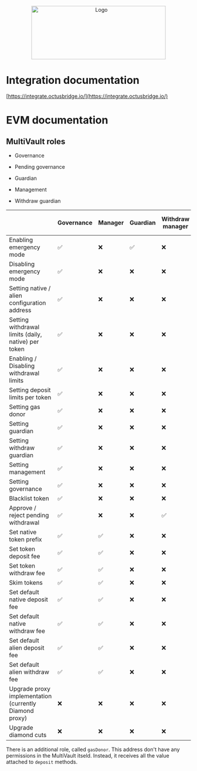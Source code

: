 <p align="center">
  <a href="https://github.com/venom-blockchain/developer-program">
    <img src="https://raw.githubusercontent.com/venom-blockchain/developer-program/main/vf-dev-program.png" alt="Logo" width="366.8" height="146.4">
  </a>
</p>

# Integration documentation

[https://integrate.octusbridge.io/](https://integrate.octusbridge.io/)

# EVM documentation

## MultiVault roles

- Governance

- Pending governance

- Guardian

- Management

- Withdraw guardian

|                                                        | Governance | Manager | Guardian | Withdraw manager | Diamond cut owner | Proxy owner |
| :----------------------------------------------------- | ---------- | ------- | -------- | ---------------- | ----------------- | ----------- |
| Enabling emergency mode                                | ✅          | ❌       | ✅        | ❌                | ❌                 | ❌           |
| Disabling emergency mode                               | ✅          | ❌       | ❌        | ❌                | ❌                 | ❌           |
| Setting native / alien configuration address           | ✅          | ❌       | ❌        | ❌                | ❌                 | ❌           |
| Setting withdrawal limits (daily, native) per token    | ✅          | ❌       | ❌        | ❌                | ❌                 | ❌           |
| Enabling / Disabling withdrawal limits                 | ✅          | ❌       | ❌        | ❌                | ❌                 | ❌           |
| Setting deposit limits per token                       | ✅          | ❌       | ❌        | ❌                | ❌                 | ❌           |
| Setting gas donor                                      | ✅          | ❌       | ❌        | ❌                | ❌                 | ❌           |
| Setting guardian                                       | ✅          | ❌       | ❌        | ❌                | ❌                 | ❌           |
| Setting withdraw guardian                              | ✅          | ❌       | ❌        | ❌                | ❌                 | ❌           |
| Setting management                                     | ✅          | ❌       | ❌        | ❌                | ❌                 | ❌           |
| Setting governance                                     | ✅          | ❌       | ❌        | ❌                | ❌                 | ❌           |
| Blacklist token                                        | ✅          | ❌       | ❌        | ❌                | ❌                 | ❌           |
| Approve / reject pending withdrawal                    | ✅          | ❌       | ❌        | ✅                | ❌                 | ❌           |
| Set native token prefix                                | ✅          | ✅       | ❌        | ❌                | ❌                 | ❌           |
| Set token deposit fee                                  | ✅          | ✅       | ❌        | ❌                | ❌                 | ❌           |
| Set token withdraw fee                                 | ✅          | ✅       | ❌        | ❌                | ❌                 | ❌           |
| Skim tokens                                            | ✅          | ✅       | ❌        | ❌                | ❌                 | ❌           |
| Set default native deposit fee                         | ✅          | ✅       | ❌        | ❌                | ❌                 | ❌           |
| Set default native withdraw fee                        | ✅          | ✅       | ❌        | ❌                | ❌                 | ❌           |
| Set default alien deposit fee                          | ✅          | ✅       | ❌        | ❌                | ❌                 | ❌           |
| Set default alien withdraw fee                         | ✅          | ✅       | ❌        | ❌                | ❌                 | ❌           |
| Upgrade proxy implementation (currently Diamond proxy) | ❌          | ❌       | ❌        | ❌                | ❌                 | ✅           |
| Upgrade diamond cuts                                   | ❌          | ❌       | ❌        | ❌                | ✅                 | ❌           |

There is an additional role, called `gasDonor`. This address don't have any permissions in the MultiVault itseld. Instead, it receives all the value attached to `deposit` methods.